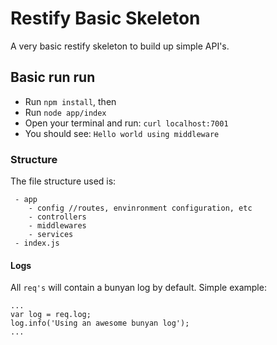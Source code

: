 # Restify Basic Skeleton

A very basic restify skeleton to build up simple API's.

## Basic run run
- Run `npm install`, then
- Run `node app/index`
- Open your terminal and run: `curl localhost:7001`
- You should see: `Hello world using middleware`

### Structure

The file structure used is:
```
 - app
    - config //routes, envinronment configuration, etc
    - controllers
    - middlewares
    - services
 - index.js
```

#### Logs

All `req's` will contain a bunyan log by default. Simple example:

```
...
var log = req.log;
log.info('Using an awesome bunyan log');
...
```
